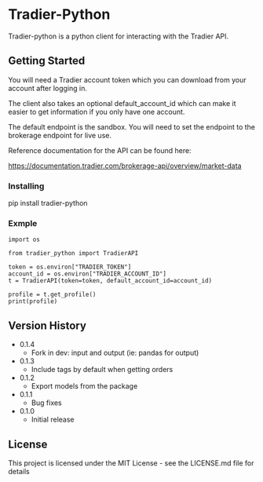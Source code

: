# Tradier-Python

Tradier-python is a python client for interacting with the Tradier API.


## Getting Started

You will need a Tradier account token which you can download from your account after logging in. 

The client also takes an optional default_account_id which can make it easier to get information if you only have one account. 

The default endpoint is the sandbox. You will need to set the endpoint to the brokerage endpoint for live use. 

Reference documentation for the API can be found here: 

https://documentation.tradier.com/brokerage-api/overview/market-data

### Installing

pip install tradier-python

### Exmple

```
import os

from tradier_python import TradierAPI

token = os.environ["TRADIER_TOKEN"]
account_id = os.environ["TRADIER_ACCOUNT_ID"]
t = TradierAPI(token=token, default_account_id=account_id)

profile = t.get_profile()
print(profile)
```


## Version History

* 0.1.4
    * Fork in dev: input and output (ie: pandas for output)
* 0.1.3
    * Include tags by default when getting orders
* 0.1.2
    * Export models from the package
* 0.1.1
    * Bug fixes
* 0.1.0
    * Initial release

## License

This project is licensed under the MIT License - see the LICENSE.md file for details

